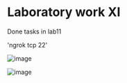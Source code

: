 # Laboratory work XI
Done tasks in lab11

'ngrok tcp 22'

![image](https://github.com/TheMatrix2/lab11/assets/77126126/c1b2e009-523f-4903-9f47-7ed232ffe9ef)

![image](https://github.com/TheMatrix2/lab11/assets/77126126/f2bfbef4-93dc-4540-bcfe-7680c4583e2e)

